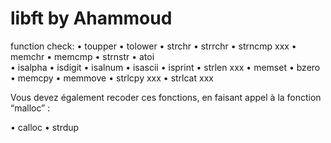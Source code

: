 # libft by Ahammoud

function check:
  • toupper
  • tolower
  • strchr
  • strrchr
  • strncmp	xxx
  • memchr
  • memcmp
  • strnstr
  • atoi	
  • isalpha
  • isdigit
  • isalnum
  • isascii
  • isprint
  • strlen 	xxx
  • memset
  • bzero
  • memcpy
  • memmove
  • strlcpy	xxx
  • strlcat	xxx
 
 Vous devez également recoder ces fonctions, en faisant appel à la fonction “malloc” :
 
  • calloc
  • strdup
